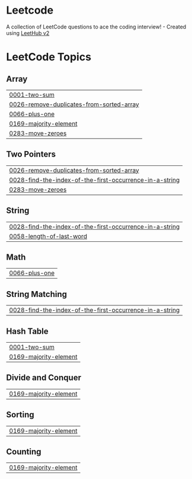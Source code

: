 # Leetcode
A collection of LeetCode questions to ace the coding interview! - Created using [LeetHub v2](https://github.com/arunbhardwaj/LeetHub-2.0)

<!---LeetCode Topics Start-->
# LeetCode Topics
## Array
|  |
| ------- |
| [0001-two-sum](https://github.com/Vaitae/Leetcode/tree/master/0001-two-sum) |
| [0026-remove-duplicates-from-sorted-array](https://github.com/Vaitae/Leetcode/tree/master/0026-remove-duplicates-from-sorted-array) |
| [0066-plus-one](https://github.com/Vaitae/Leetcode/tree/master/0066-plus-one) |
| [0169-majority-element](https://github.com/Vaitae/Leetcode/tree/master/0169-majority-element) |
| [0283-move-zeroes](https://github.com/Vaitae/Leetcode/tree/master/0283-move-zeroes) |
## Two Pointers
|  |
| ------- |
| [0026-remove-duplicates-from-sorted-array](https://github.com/Vaitae/Leetcode/tree/master/0026-remove-duplicates-from-sorted-array) |
| [0028-find-the-index-of-the-first-occurrence-in-a-string](https://github.com/Vaitae/Leetcode/tree/master/0028-find-the-index-of-the-first-occurrence-in-a-string) |
| [0283-move-zeroes](https://github.com/Vaitae/Leetcode/tree/master/0283-move-zeroes) |
## String
|  |
| ------- |
| [0028-find-the-index-of-the-first-occurrence-in-a-string](https://github.com/Vaitae/Leetcode/tree/master/0028-find-the-index-of-the-first-occurrence-in-a-string) |
| [0058-length-of-last-word](https://github.com/Vaitae/Leetcode/tree/master/0058-length-of-last-word) |
## Math
|  |
| ------- |
| [0066-plus-one](https://github.com/Vaitae/Leetcode/tree/master/0066-plus-one) |
## String Matching
|  |
| ------- |
| [0028-find-the-index-of-the-first-occurrence-in-a-string](https://github.com/Vaitae/Leetcode/tree/master/0028-find-the-index-of-the-first-occurrence-in-a-string) |
## Hash Table
|  |
| ------- |
| [0001-two-sum](https://github.com/Vaitae/Leetcode/tree/master/0001-two-sum) |
| [0169-majority-element](https://github.com/Vaitae/Leetcode/tree/master/0169-majority-element) |
## Divide and Conquer
|  |
| ------- |
| [0169-majority-element](https://github.com/Vaitae/Leetcode/tree/master/0169-majority-element) |
## Sorting
|  |
| ------- |
| [0169-majority-element](https://github.com/Vaitae/Leetcode/tree/master/0169-majority-element) |
## Counting
|  |
| ------- |
| [0169-majority-element](https://github.com/Vaitae/Leetcode/tree/master/0169-majority-element) |
<!---LeetCode Topics End-->